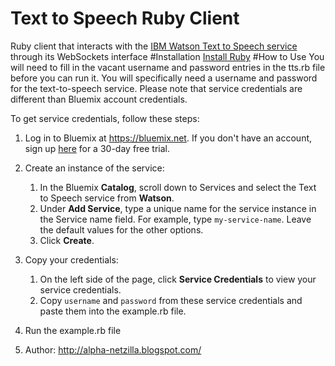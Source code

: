 # Text to Speech Ruby Client
Ruby client that interacts with the [IBM Watson Text to Speech service](http://www.ibm.com/smarterplanet/us/en/ibmwatson/developercloud/text-to-speech.html) through its WebSockets interface
#Installation
[Install Ruby](https://www.ruby-lang.org/en/documentation/installation/)
#How to Use
You will need to fill in the vacant username and password entries in the tts.rb file before you can run it. You will specifically need a username and password for the text-to-speech service. Please note that service credentials are different than Bluemix account credentials.

To get service credentials, follow these steps:
 1. Log in to Bluemix at https://bluemix.net. If you don't have an account, sign up [here](https://console.ng.bluemix.net/registration/) for a 30-day free trial.

 2. Create an instance of the service:
     1. In the Bluemix **Catalog**, scroll down to Services and select the Text to Speech service from **Watson**.
     2. Under **Add Service**, type a unique name for the service instance in the Service name field. For example, type `my-service-name`. Leave the default values for the other options.
     3. Click **Create**.

 3. Copy your credentials:
     1. On the left side of the page, click **Service Credentials** to view your service credentials.
     2. Copy `username` and `password` from these service credentials and paste them into the example.rb file.
     
 4. Run the example.rb file

 5. Author:
     http://alpha-netzilla.blogspot.com/
